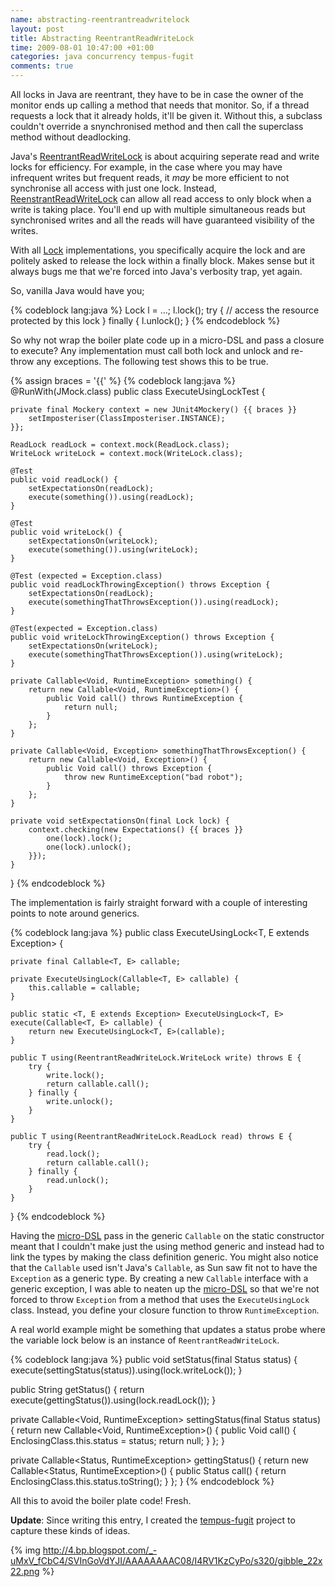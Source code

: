 ```yaml
---
name: abstracting-reentrantreadwritelock
layout: post
title: Abstracting ReentrantReadWriteLock
time: 2009-08-01 10:47:00 +01:00
categories: java concurrency tempus-fugit
comments: true
---
```


All locks in Java are reentrant, they have to be in case the owner of the monitor ends up calling a method that needs that monitor. So, if a thread requests a lock that it already holds, it'll be given it. Without this, a subclass couldn't override a snynchronised method and then call the superclass method without deadlocking.
  
Java's [ReentrantReadWriteLock](http://java.sun.com/javase/6/docs/api/java/util/concurrent/locks/ReentrantReadWriteLock.html) is about acquiring seperate
read and write locks for efficiency. For example, in the case where you may
have infrequent writes but frequent reads, it _may_ be more efficient to not
synchronise all access with just one lock. Instead, [ReenstrantReadWriteLock](http://java.sun.com/javase/6/docs/api/java/util/concurrent/locks/ReentrantReadWriteLock.html) can allow all read access to only block when a write is taking
place. You'll end up with multiple simultaneous reads but synchronised writes
and all the reads will have guaranteed visibility of the writes.

With all [Lock](http://java.sun.com/javase/6/docs/api/java/util/concurrent/locks/Lock.html) implementations, you specifically acquire the lock and are
politely asked to release the lock within a finally block. Makes sense but it
always bugs me that we're forced into Java's verbosity trap, yet again.

  
So, vanilla Java would have you;


{% codeblock lang:java %}
Lock l = ...;
l.lock();
try {
    // access the resource protected by this lock
} finally {
    l.unlock();
}
{% endcodeblock %}


So why not wrap the boiler plate code up in a micro-DSL and pass a closure to execute? Any implementation must
call both lock and unlock and re-throw any exceptions. The following test shows this to be true.

<!-- more -->

{% assign braces = '{{' %}
{% codeblock lang:java %}
@RunWith(JMock.class)
public class ExecuteUsingLockTest {

    private final Mockery context = new JUnit4Mockery() {{ braces }}
        setImposteriser(ClassImposteriser.INSTANCE);
    }};

    ReadLock readLock = context.mock(ReadLock.class);
    WriteLock writeLock = context.mock(WriteLock.class);

    @Test
    public void readLock() {
        setExpectationsOn(readLock);
        execute(something()).using(readLock);
    }

    @Test
    public void writeLock() {
        setExpectationsOn(writeLock);
        execute(something()).using(writeLock);
    }

    @Test (expected = Exception.class)
    public void readLockThrowingException() throws Exception {
        setExpectationsOn(readLock);
        execute(somethingThatThrowsException()).using(readLock);
    }

    @Test(expected = Exception.class)
    public void writeLockThrowingException() throws Exception {
        setExpectationsOn(writeLock);
        execute(somethingThatThrowsException()).using(writeLock);
    }

    private Callable<Void, RuntimeException> something() {
        return new Callable<Void, RuntimeException>() {
            public Void call() throws RuntimeException {
                return null;
            }
        };
    }

    private Callable<Void, Exception> somethingThatThrowsException() {
        return new Callable<Void, Exception>() {
            public Void call() throws Exception {
                throw new RuntimeException("bad robot");
            }
        };
    }

    private void setExpectationsOn(final Lock lock) {
        context.checking(new Expectations() {{ braces }}
            one(lock).lock();
            one(lock).unlock();
        }});
    }
}
{% endcodeblock %}


The implementation is fairly straight forward with a couple of interesting
points to note around generics.

    
{% codeblock lang:java %}
public class ExecuteUsingLock<T, E extends Exception> {

    private final Callable<T, E> callable;

    private ExecuteUsingLock(Callable<T, E> callable) {
        this.callable = callable;
    }

    public static <T, E extends Exception> ExecuteUsingLock<T, E> execute(Callable<T, E> callable) {
        return new ExecuteUsingLock<T, E>(callable);
    }

    public T using(ReentrantReadWriteLock.WriteLock write) throws E {
        try {
            write.lock();
            return callable.call();
        } finally {
            write.unlock();
        }
    }

    public T using(ReentrantReadWriteLock.ReadLock read) throws E {
        try {
            read.lock();
            return callable.call();
        } finally {
            read.unlock();
        }
    }
}
{% endcodeblock %}


  
Having the [micro-DSL](http://pequenoperro.blogspot.com/2009/02/more-on-micro-dsls.html) pass in the generic `Callable` on the static constructor meant that I
couldn't make just the using method generic and instead had to link the types
by making the class definition generic. You might also notice that the
`Callable` used isn't Java's `Callable`, as Sun saw fit not to have the `Exception`
as a generic type. By creating a new `Callable` interface with a generic exception, I was able to
neaten up the [micro-DSL](http://pequenoperro.blogspot.com/2009/02/more-on-micro-dsls.html) so that we're not forced
to throw `Exception` from a method that uses the `ExecuteUsingLock` class. Instead, you define your closure
function to throw `RuntimeException`.

  
A real world example might be something that updates a status probe where the
variable lock below is an instance of `ReentrantReadWriteLock`.

    
{% codeblock lang:java %}
public void setStatus(final Status status) {
    execute(settingStatus(status)).using(lock.writeLock());
}

public String getStatus() {
    return execute(gettingStatus()).using(lock.readLock());
}

private Callable<Void, RuntimeException> settingStatus(final Status status) {
    return new Callable<Void, RuntimeException>() {
        public Void call() {
            EnclosingClass.this.status = status;
            return null;
        }
    };
}

private Callable<Status, RuntimeException> gettingStatus() {
    return new Callable<Status, RuntimeException>() {
        public Status call() {
            return EnclosingClass.this.status.toString();
        }
    };
}
{% endcodeblock %}


All this to avoid the boiler plate code! Fresh.

__Update__: Since writing this entry, I created the [tempus-fugit](http://code.google.com/p/tempus-fugit/) project to
capture these kinds of ideas.

  
{% img http://4.bp.blogspot.com/_-uMxV_fCbC4/SVInGoVdYJI/AAAAAAAAC08/I4RV1KzCyPo/s320/gibble_22x22.png %}

